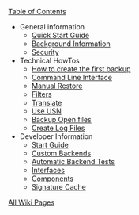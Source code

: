 [Table of Contents](TableOfContents.md)

  * General information
    * [Quick Start Guide](QuickStart.md)
    * [Background Information](DuplicatiBackground.md)
    * [Security](Security.md)
  * Technical HowTos
    * [How to create the first backup](AddPage1.md)
    * [Command Line Interface](CommandLineHowto.md)
    * [Manual Restore](ManualRestoreHowTo.md)
    * [Filters](FilterUsage.md)
    * [Translate](HowToTranslate.md)
    * [Use USN](HowToUSN.md)
    * [Backup Open files](HowToHandleOpenFiles.md)
    * [Create Log Files](HowToLogFile.md)
  * Developer Information
    * [Start Guide](DeveloperGuide.md)
    * [Custom Backends](CustomBackendHowTo.md)
    * [Automatic Backend Tests](BackendTesterHowTo.md)
    * [Interfaces](InterfaceOverview.md)
    * [Components](DuplicatiComponents.md)
    * [Signature Cache](SignatureCache.md)

[All Wiki Pages](http://code.google.com/p/duplicati/w/list)